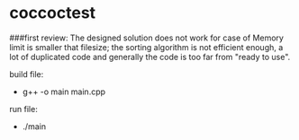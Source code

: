 # coccoctest
###first review: The designed solution does not work for case of Memory limit is smaller that filesize; the sorting algorithm is not efficient enough, a lot of duplicated code and generally the code is too far from "ready to use".

build file:
- g++ -o main main.cpp

run file: 
- ./main


